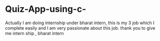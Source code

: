 # Quiz-App-using-c-
Actually I am doing internship under bharat intern, this is my 3 job which I complete easily and I am very passionate about this job. thank you to give me intern ship , bharat intern
